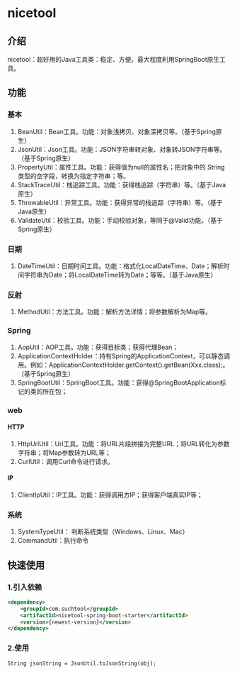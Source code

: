 # nicetool

## 介绍
nicetool：超好用的Java工具类：稳定、方便。最大程度利用SpringBoot原生工具。

## 功能
### 基本
1. BeanUtil：Bean工具。功能：对象浅拷贝、对象深拷贝等。（基于Spring原生）
2. JsonUtil：Json工具。功能：JSON字符串转对象、对象转JSON字符串等。（基于Spring原生）
3. PropertyUtil：属性工具。功能：获得值为null的属性名；把对象中的 String 类型的空字段，转换为指定字符串；等。
4. StackTraceUtil：栈追踪工具。功能：获得栈追踪（字符串）等。（基于Java原生）
5. ThrowableUtil：异常工具。功能：获得异常的栈追踪（字符串）等。（基于Java原生）
6. ValidateUtil：校验工具。功能：手动校验对象，等同于@Valid功能。（基于Spring原生）

### 日期
1. DateTimeUtil：日期时间工具。功能：格式化LocalDateTime、Date；解析时间字符串为Date；将LocalDateTime转为Date；等等。（基于Java原生）

### 反射
1. MethodUtil：方法工具。功能：解析方法详情；将参数解析为Map等。

### Spring
1. AopUtil：AOP工具。功能：获得目标类；获得代理Bean；
2. ApplicationContextHolder：持有Spring的ApplicationContext，可以静态调用。例如：ApplicationContextHolder.getContext().getBean(Xxx.class);。（基于Spring原生）
3. SpringBootUtil：SpringBoot工具。功能：获得@SpringBootApplication标记的类的所在包；

### web

#### HTTP
1. HttpUrlUtil：Url工具。功能：将URL片段拼接为完整URL；将URL转化为参数字符串；将Map参数转为URL等；
2. CurlUtil：调用Curl命令进行请求。

#### IP
1. ClientIpUtil：IP工具。功能：获得调用方IP；获得客户端真实IP等；

### 系统
1. SystemTypeUtil： 判断系统类型（Windows、Linux、Mac）
2. CommandUtil：执行命令

## 快速使用

### 1.引入依赖
```xml
<dependency>
    <groupId>com.suchtool</groupId>
    <artifactId>nicetool-spring-boot-starter</artifactId>
    <version>{newest-version}</version>
</dependency>
```
### 2.使用
```
String jsonString = JsonUtil.toJsonString(obj);
```

